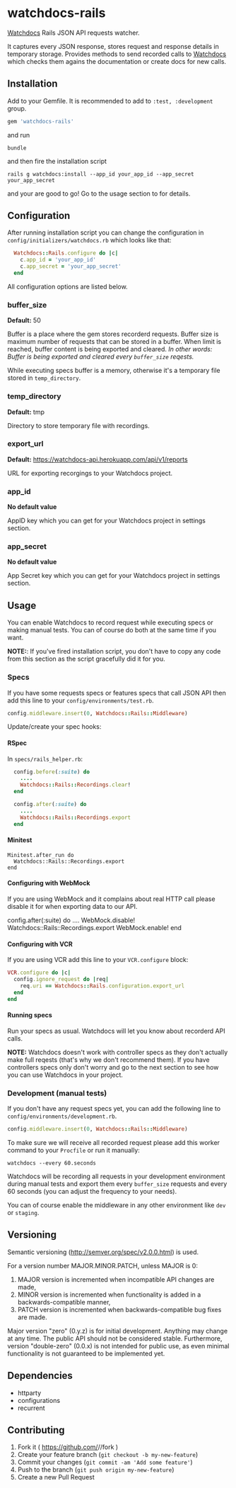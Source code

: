 # watchdocs-rails

[Watchdocs](http://watchdocs.io) Rails JSON API requests watcher.

It captures every JSON response, stores request and response details in temporary storage. Provides methods to send recorded calls to [Watchdocs](http://watchdocs.io) which checks them agains the documentation or create docs for new calls.

## Installation

Add to your Gemfile. It is recommended to add to `:test, :development` group.

```ruby
gem 'watchdocs-rails'
```

and run

```
bundle
```

and then fire the installation script

```
rails g watchdocs:install --app_id your_app_id --app_secret your_app_secret
```

and your are good to go! Go to the usage section to for details.


## Configuration

After running installation script you can change the configuration in `config/initializers/watchdocs.rb` which looks like that:

```ruby
  Watchdocs::Rails.configure do |c|
    c.app_id = 'your_app_id'
    c.app_secret = 'your_app_secret'
  end
```

All configuration options are listed below.

### buffer_size

**Default:** 50

Buffer is a place where the gem stores recorderd requests. Buffer size is maximum number of requests that can be stored in a buffer. When limit is reached, buffer content is being exported and cleared. *In other words: Buffer is being exported and cleared every `buffer_size` reqests.*

While executing specs buffer is a memory, otherwise it's a temporary file stored in `temp_directory`.

### temp_directory

**Default:** tmp

Directory to store temporary file with recordings.

### export_url

**Default:** https://watchdocs-api.herokuapp.com/api/v1/reports

URL for exporting recorgings to your Watchdocs project.

### app_id

**No default value**

AppID key which you can get for your Watchdocs project in settings section.

### app_secret

**No default value**

App Secret key which you can get for your Watchdocs project in settings section.

## Usage

You can enable Watchdocs to record request while executing specs or making manual tests. You can of course do both at the same time if you want.

**NOTE:**: If you've fired installation script, you don't have to copy any code from this section as the script gracefully did it for you.

### Specs

If you have some requests specs or features specs that call JSON API then add this line to your `config/environments/test.rb`.

```ruby
config.middleware.insert(0, Watchdocs::Rails::Middleware)
```

Update/create your spec hooks:

#### RSpec

In `specs/rails_helper.rb`:

```ruby
  config.before(:suite) do
    ....
    Watchdocs::Rails::Recordings.clear!
  end

  config.after(:suite) do
    ....
    Watchdocs::Rails::Recordings.export
  end
```

#### Minitest


```
Minitest.after_run do
  Watchdocs::Rails::Recordings.export
end
```

#### Configuring with WebMock


If you are using WebMock and it complains about real HTTP call please disable it for when exporting data to our API.

  config.after(:suite) do
    ....
    WebMock.disable!
    Watchdocs::Rails::Recordings.export
    WebMock.enable!
  end

#### Configuring with VCR


If you are using VCR add this line to your `VCR.configure` block:

```ruby
VCR.configure do |c|
  config.ignore_request do |req|
    req.uri == Watchdocs::Rails.configuration.export_url
  end
end
```

#### Running specs

Run your specs as usual. Watchdocs will let you know about recorderd API calls.

**NOTE:** Watchdocs doesn't work with controller specs as they don't actually make full reqests (that's why we don't recommend them). If you have controllers specs only don't worry and go to the next section to see how you can use Watchdocs in your project.


### Development (manual tests)

If you don't have any request specs yet, you can add the following line to `config/environments/development.rb`.

```ruby
config.middleware.insert(0, Watchdocs::Rails::Middleware)
```

To make sure we will receive all recorded request please add this worker command to your `Procfile` or run it manually:

```
watchdocs --every 60.seconds
```

Watchdocs will be recording all requests in your development environment during manual tests and export them every `buffer_size` requests and every 60 seconds (you can adjust the frequency to your needs).

You can of course enable the middleware in any other environment like `dev` or `staging`.


## Versioning

Semantic versioning (http://semver.org/spec/v2.0.0.html) is used.

For a version number MAJOR.MINOR.PATCH, unless MAJOR is 0:

1. MAJOR version is incremented when incompatible API changes are made,
2. MINOR version is incremented when functionality is added in a backwards-compatible manner,
3. PATCH version is incremented when backwards-compatible bug fixes are made.

Major version "zero" (0.y.z) is for initial development. Anything may change at any time.
The public API should not be considered stable.
Furthermore, version "double-zero" (0.0.x) is not intended for public use,
as even minimal functionality is not guaranteed to be implemented yet.

## Dependencies

- httparty
- configurations
- recurrent

## Contributing

1. Fork it ( https://github.com/<user>/<gem>/fork )
2. Create your feature branch (`git checkout -b my-new-feature`)
3. Commit your changes (`git commit -am 'Add some feature'`)
4. Push to the branch (`git push origin my-new-feature`)
5. Create a new Pull Request

